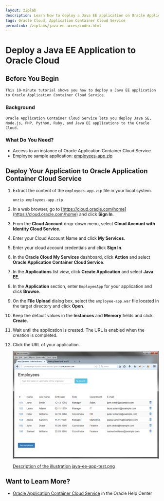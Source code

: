 ```yaml
---
layout: ziplab
description: Learn how to deploy a Java EE application on Oracle Application Container Cloud Service.
tags: Oracle Cloud, Application Container Cloud Service
permalink: /ziplabs/java-ee-acces/index.html
---
```

# Deploy a Java EE Application to Oracle Cloud #

## Before You Begin ##

    This 10-minute tutorial shows you how to deploy a Java EE application to Oracle Application Container Cloud Service.

### Background ###

    Oracle Application Container Cloud Service lets you deploy Java SE, Node.js, PHP, Python, Ruby, and Java EE applications to the Oracle Cloud.

### What Do You Need? ###

* Access to an instance of Oracle Application Container Cloud Service
* Employee sample application: [employees-app.zip](files/employees-app.zip)

## Deploy Your Application to Oracle Application Container Cloud Service ##

1. Extract the content of the `employees-app.zip` file in your local system.

    <pre><code>unzip employees-app.zip</code></pre>

2. In a web browser, go to [https://cloud.oracle.com/home](https://cloud.oracle.com/home) and click **Sign In**.
3. From the **Cloud Account** drop-down menu, select **Cloud Account with Identity Cloud Service**.
4. Enter your Cloud Account Name and click **My Services**.
5. Enter your cloud account credentials and click **Sign In**.
6. In the **Oracle Cloud My Services** dashboard, click **Action** and select **Oracle Application Container Cloud Service**.
7. In the **Applications** list view, click **Create Application** and select **Java EE**.
8. In the **Application** section, enter `EmployeeApp` for your application and click **Browse**.
9. On the **File Upload** dialog box, select the `employee-app.war` file located in the target directory and click **Open**.
10. Keep the default values in the **Instances** and **Memory** fields and click **Create**.
11. Wait until the application is created. The URL is enabled when the creation is completed.
12. Click the URL of your application.

    ![](img/java-ee-app-test.png)

    [Description of the illustration java-ee-app-test.png](files/java-ee-app.test.txt)

## Want to Learn More? ##
* [Oracle Application Container Cloud Service](http://docs.oracle.com/en/cloud/paas/app-container-cloud/index.html) in the Oracle Help Center
